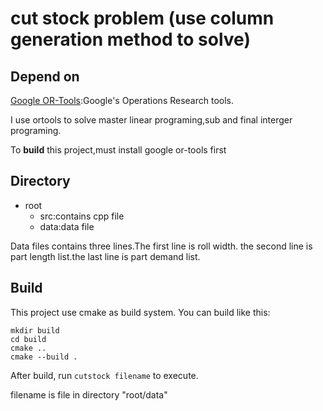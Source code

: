 # cut stock problem (use column generation method to solve)
## Depend on
[Google OR-Tools](https://github.com/google/or-tools):Google's Operations Research tools.

I use ortools to solve master linear programing,sub and final interger programing.

To **build** this project,must install google or-tools first

## Directory
- root
    - src:contains cpp file
    - data:data file

Data files contains three lines.The first line is roll width.
the second line is part length list.the last line is part demand list.

## Build
This project use cmake as build system.
You can build like this:
```
mkdir build
cd build
cmake ..
cmake --build .
```

After build,
run `cutstock filename` to execute.

filename is file in directory "root/data"